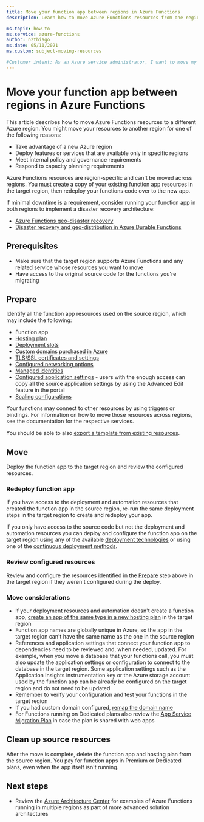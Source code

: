 ```yaml
---
title: Move your function app between regions in Azure Functions
description: Learn how to move Azure Functions resources from one region to another by creating a copy of your existing Azure Function resources in the target region.

ms.topic: how-to
ms.service: azure-functions
author: nzthiago
ms.date: 05/11/2021
ms.custom: subject-moving-resources

#Customer intent: As an Azure service administrator, I want to move my Azure Functions resources to another Azure region.
---
```


# Move your function app between regions in Azure Functions

This article describes how to move Azure Functions resources to a different Azure region. You might move your resources to another region for one of the following reasons:
 + Take advantage of a new Azure region
 + Deploy features or services that are available only in specific regions
 + Meet internal policy and governance requirements
 + Respond to capacity planning requirements

Azure Functions resources are region-specific and can't be moved across regions. You must create a copy of your existing function app resources in the target region, then redeploy your functions code over to the new app.

If minimal downtime is a requirement, consider running your function app in both regions to implement a disaster recovery architecture:
+ [Azure Functions geo-disaster recovery](functions-geo-disaster-recovery.md)
+ [Disaster recovery and geo-distribution in Azure Durable Functions](durable/durable-functions-disaster-recovery-geo-distribution.md)

## Prerequisites

+ Make sure that the target region supports Azure Functions and any related service whose resources you want to move
+ Have access to the original source code for the functions you're migrating

## Prepare

Identify all the function app resources used on the source region, which may include the following:

+ Function app
+ [Hosting plan](functions-scale.md#overview-of-plans)
+ [Deployment slots](functions-deployment-slots.md)
+ [Custom domains purchased in Azure](../app-service/manage-custom-dns-buy-domain.md)
+ [TLS/SSL certificates and settings](../app-service/configure-ssl-certificate.md)
+ [Configured networking options](functions-networking-options.md)
+ [Managed identities](../app-service/overview-managed-identity.md)
+ [Configured application settings](functions-how-to-use-azure-function-app-settings.md) - users with the enough access can copy all the source application settings by using the Advanced Edit feature in the portal
+ [Scaling configurations](functions-scale.md#scale)

Your functions may connect to other resources by using triggers or bindings. For information on how to move those resources across regions, see the documentation for the respective services.

You should be able to also [export a template from existing resources](../azure-resource-manager/templates/export-template-portal.md).

## Move

Deploy the function app to the target region and review the configured resources. 

### Redeploy function app

If you have access to the deployment and automation resources that created the function app in the source region, re-run the same deployment steps in the target region to create and redeploy your app. 

If you only have access to the source code but not the deployment and automation resources you can deploy and configure the function app on the target region using any of the available [deployment technologies](functions-deployment-technologies.md) or using one of the [continuous deployment methods](functions-continuous-deployment.md).

### Review configured resources

Review and configure the resources identified in the [Prepare](#prepare) step above in the target region if they weren't configured during the deploy.

### Move considerations
+ If your deployment resources and automation doesn't create a function app, [create an app of the same type in a new hosting plan](functions-scale.md#overview-of-plans) in the target region
+ Function app names are globally unique in Azure, so the app in the target region can't have the same name as the one in the source region
+ References and application settings that connect your function app to dependencies need to be reviewed and, when needed, updated. For example, when you move a database that your functions call, you must also update the application settings or configuration to connect to the database in the target region. Some application settings such as the Application Insights instrumentation key or the Azure storage account used by the function app can be already be configured on the target region and do not need to be updated
+ Remember to verify your configuration and test your functions in the target region
+ If you had custom domain configured, [remap the domain name](../app-service/manage-custom-dns-migrate-domain.md#remap-the-active-dns-name)
+ For Functions running on Dedicated plans also review the [App Service Migration Plan](../app-service/manage-move-across-regions.md) in case the plan is shared with web apps

## Clean up source resources

After the move is complete, delete the function app and hosting plan from the source region. You pay for function apps in Premium or Dedicated plans, even when the app itself isn't running.

## Next steps

+ Review the [Azure Architecture Center](/azure/architecture/browse/?expanded=azure&products=azure-functions) for examples of Azure Functions running in multiple regions as part of more advanced solution architectures
